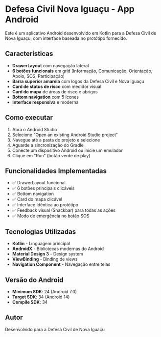 # Defesa Civil Nova Iguaçu - App Android

Este é um aplicativo Android desenvolvido em Kotlin para a Defesa Civil de Nova Iguaçu, com interface baseada no protótipo fornecido.

## Características

- **DrawerLayout** com navegação lateral
- **6 botões funcionais** em grid (Informação, Comunicação, Orientação, Apoio, SOS, Participação)
- **Barra superior amarela** com logos da Defesa Civil e Nova Iguaçu
- **Card de status de risco** com medidor visual
- **Card do mapa** de áreas de risco e abrigos
- **Bottom navigation** com 5 ícones
- **Interface responsiva** e moderna

## Como executar

1. Abra o Android Studio
2. Selecione "Open an existing Android Studio project"
3. Navegue até a pasta do projeto e selecione
4. Aguarde a sincronização do Gradle
5. Conecte um dispositivo Android ou inicie um emulador
6. Clique em "Run" (botão verde de play)

## Funcionalidades Implementadas

- ✅ DrawerLayout funcional
- ✅ 6 botões principais clicáveis
- ✅ Bottom navigation
- ✅ Card do mapa clicável
- ✅ Interface idêntica ao protótipo
- ✅ Feedback visual (Snackbar) para todas as ações
- ✅ Modo de emergência no botão SOS

## Tecnologias Utilizadas

- **Kotlin** - Linguagem principal
- **AndroidX** - Bibliotecas modernas do Android
- **Material Design 3** - Design system
- **ViewBinding** - Binding de views
- **Navigation Component** - Navegação entre telas

## Versão do Android

- **Minimum SDK**: 24 (Android 7.0)
- **Target SDK**: 34 (Android 14)
- **Compile SDK**: 34

## Autor

Desenvolvido para a Defesa Civil de Nova Iguaçu
